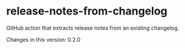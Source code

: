 # release-notes-from-changelog

GitHub action that extracts release notes from an existing changelog.

Changes in this version: 0.2.0
